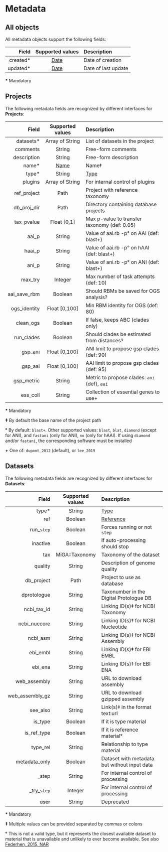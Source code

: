 # Metadata

## All objects

All metadata objects support the following fields:

| Field        | Supported values                  | Description
| ------------:|:---------------------------------:|:-------------------
| created*     | [Date](../glossary.md#miga-dates) | Date of creation
| updated*     | [Date](../glossary.md#miga-dates) | Date of last update

**\*** Mandatory

## Projects

The following metadata fields are recognized by different interfaces for
**Projects**:

| Field        | Supported values | Description
| ------------:|:----------------:|:------------------------------------
| datasets*    | Array of String  | List of datasets in the project
| comments     | String           | Free-form comments
| description  | String           | Free-form description
| name*        | [Name](../glossary.md#miga-names) | Name‡
| type*        | String           | [Type](../part2/types.md#project-types)
| plugins      | Array of String  | For internal control of plugins
| ref_project  | Path             | Project with reference taxonomy
| db_proj_dir  | Path             | Directory containing database projects
| tax_pvalue   | Float [0,1]      | Max p-value to transfer taxonomy (def: 0.05)
| aai_p        | String           | Value of aai.rb -p° on AAI (def: blast+)
| haai_p       | String           | Value of aai.rb -p° on hAAI (def: blast+)
| ani_p        | String           | Value of ani.rb -p° on ANI (def: blast+)
| max_try      | Integer          | Max number of task attempts (def: 10)
| aai_save_rbm | Boolean          | Should RBMs be saved for OGS analysis?
| ogs_identity | Float [0,100]    | Min RBM identity for OGS (def: 80)
| clean_ogs    | Boolean          | If false, keeps ABC (clades only)
| run_clades   | Boolean          | Should clades be estimated from distances?
| gsp_ani      | Float [0,100]    | ANI limit to propose gsp clades (def: 90)
| gsp_aai      | Float [0,100]    | AAI limit to propose gsp clades (def: 95)
| gsp_metric   | String           | Metric to propose clades: `ani` (def), `aai`
| ess_coll     | String           | Collection of essential genes to use+

**\*** Mandatory

**‡** By default the base name of the project path

**°** By default: `blast+`. Other supported values: `blast`, `blat`,
`diamond` (except for ANI), and `fastani` (only for ANI), `no` (only for hAAI).
If using `diamond` and/or `fastani`, the corresponding software must be
installed

**+** One of: `dupont_2012` (default), or `lee_2019`

## Datasets

The following metadata fields are recognized by different interfaces for
**Datasets**:

| Field        | Supported values | Description
| ------------:|:----------------:|:----------------------------------
| type*        | String           | [Type](../part2/types.md#dataset-types)
| ref          | Boolean          | [Reference](../part2/types.md#reference)
| run_`step`   | Boolean          | Forces running or not `step`
| inactive     | Boolean          | If auto-processing should stop
| tax          | MiGA::Taxonomy   | Taxonomy of the dataset
| quality      | String           | Description of genome quality
| db_project   | Path             | Project to use as database
| dprotologue  | String           | Taxonumber in the Digital Protologue DB
| ncbi_tax_id  | String           | Linking ID(s)‡ for NCBI Taxonomy
| ncbi_nuccore | String           | Linking ID(s)‡ for NCBI Nucleotide
| ncbi_asm     | String           | Linking ID(s)‡ for NCBI Assembly
| ebi_embl     | String           | Linking ID(s)‡ for EBI EMBL
| ebi_ena      | String           | Linking ID(s)‡ for EBI ENA
| web_assembly | String           | URL to download assembly
| web_assembly_gz | String        | URL to download gzipped assembly
| see_also     | String           | Link(s)‡ in the format text:url
| is_type      | Boolean          | If it is type material
| is_ref_type  | Boolean          | If it is reference material°
| type_rel     | String           | Relationship to type material
| metadata_only | Boolean         | Dataset with metadata but without input data
| _step        | String           | For internal control of processing
| \_try_`step` | Integer          | For internal control of processing
| ~~user~~     | String           | Deprecated

**\*** Mandatory

**‡** Multiple values can be provided separated by commas or colons

**°** This is not a valid type, but it represents the closest available dataset
to material that is unavailable and unlikely to ever become available.
See also [Federhen, 2015, NAR](https://doi.org/10.1093/nar/gku1127)

